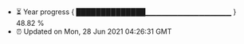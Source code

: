 - ⏳ Year progress { ██████████████▁▁▁▁▁▁▁▁▁▁▁▁▁▁▁▁ } 48.82 %
- ⏰ Updated on Mon, 28 Jun 2021 04:26:31 GMT

